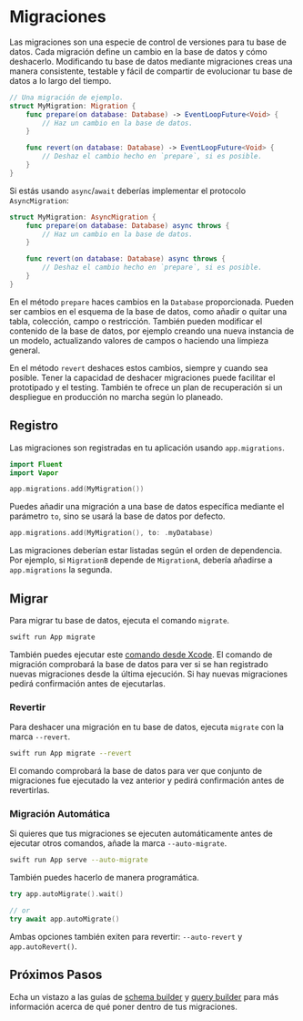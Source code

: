 # Migraciones

Las migraciones son una especie de control de versiones para tu base de datos. Cada migración define un cambio en la base de datos y cómo deshacerlo. Modificando tu base de datos mediante migraciones creas una manera consistente, testable y fácil de compartir de evolucionar tu base de datos a lo largo del tiempo. 

```swift
// Una migración de ejemplo.
struct MyMigration: Migration {
    func prepare(on database: Database) -> EventLoopFuture<Void> {
        // Haz un cambio en la base de datos.
    }

    func revert(on database: Database) -> EventLoopFuture<Void> {
    	// Deshaz el cambio hecho en `prepare`, si es posible.
    }
}
```

Si estás usando `async`/`await` deberías implementar el protocolo `AsyncMigration`:

```swift
struct MyMigration: AsyncMigration {
    func prepare(on database: Database) async throws {
        // Haz un cambio en la base de datos.
    }

    func revert(on database: Database) async throws {
    	// Deshaz el cambio hecho en `prepare`, si es posible.
    }
}
```

En el método `prepare` haces cambios en la `Database` proporcionada. Pueden ser cambios en el esquema de la base de datos, como añadir o quitar una tabla, colección, campo o restricción. También pueden modificar el contenido de la base de datos, por ejemplo creando una nueva instancia de un modelo, actualizando valores de campos o haciendo una limpieza general.

En el método `revert` deshaces estos cambios, siempre y cuando sea posible. Tener la capacidad de deshacer migraciones puede facilitar el prototipado y el testing. También te ofrece un plan de recuperación si un despliegue en producción no marcha según lo planeado. 

## Registro

Las migraciones son registradas en tu aplicación usando `app.migrations`. 

```swift
import Fluent
import Vapor

app.migrations.add(MyMigration())
```

Puedes añadir una migración a una base de datos específica mediante el parámetro `to`, sino se usará la base de datos por defecto.

```swift
app.migrations.add(MyMigration(), to: .myDatabase)
```

Las migraciones deberían estar listadas según el orden de dependencia. Por ejemplo, si `MigrationB` depende de `MigrationA`, debería añadirse a `app.migrations` la segunda.

## Migrar

Para migrar tu base de datos, ejecuta el comando `migrate`.

```sh
swift run App migrate
```

También puedes ejecutar este [comando desde Xcode](../advanced/commands.md#xcode). El comando de migración comprobará la base de datos para ver si se han registrado nuevas migraciones desde la última ejecución. Si hay nuevas migraciones pedirá confirmación antes de ejecutarlas.

### Revertir

Para deshacer una migración en tu base de datos, ejecuta `migrate` con la marca `--revert`.

```sh
swift run App migrate --revert
```

El comando comprobará la base de datos para ver que conjunto de migraciones fue ejecutado la vez anterior y pedirá confirmación antes de revertirlas.

### Migración Automática

Si quieres que tus migraciones se ejecuten automáticamente antes de ejecutar otros comandos, añade la marca `--auto-migrate`. 

```sh
swift run App serve --auto-migrate
```

También puedes hacerlo de manera programática. 

```swift
try app.autoMigrate().wait()

// or
try await app.autoMigrate()
```

Ambas opciones también exiten para revertir: `--auto-revert` y `app.autoRevert()`. 

## Próximos Pasos

Echa un vistazo a las guías de [schema builder](schema.md) y [query builder](query.md) para más información acerca de qué poner dentro de tus migraciones. 
